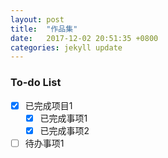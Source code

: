 ```yaml
---
layout: post
title:  "作品集"
date:   2017-12-02 20:51:35 +0800
categories: jekyll update
---
```

### To-do List

- [x] 已完成项目1
  - [x] 已完成事项1
  - [x] 已完成事项2
-  [ ] 待办事项1